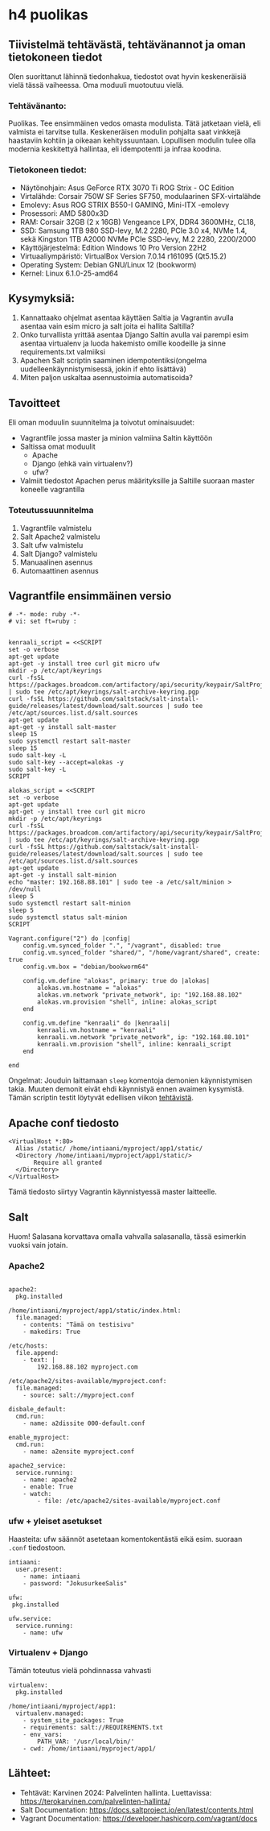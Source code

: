 # h4 puolikas

## Tiivistelmä tehtävästä, tehtävänannot ja oman tietokoneen tiedot
Olen suorittanut lähinnä tiedonhakua, tiedostot ovat hyvin keskeneräisiä vielä tässä vaiheessa. Oma moduuli muotoutuu vielä. 

### Tehtävänanto:
Puolikas. Tee ensimmäinen vedos omasta modulista. Tätä jatketaan vielä, eli valmista ei tarvitse tulla. Keskeneräisen modulin pohjalta saat vinkkejä haastaviin kohtiin ja oikeaan kehityssuuntaan. Lopullisen modulin tulee olla modernia keskitettyä hallintaa, eli idempotentti ja infraa koodina.
  
### Tietokoneen tiedot: 
- Näytönohjain: Asus GeForce RTX 3070 Ti ROG Strix - OC Edition
- Virtalähde: Corsair 750W SF Series SF750, modulaarinen SFX-virtalähde
- Emolevy: Asus ROG STRIX B550-I GAMING, Mini-ITX -emolevy
- Prosessori: AMD 5800x3D
- RAM: Corsair 32GB (2 x 16GB) Vengeance LPX, DDR4 3600MHz, CL18,
- SSD: Samsung 1TB 980 SSD-levy, M.2 2280, PCIe 3.0 x4, NVMe 1.4, sekä Kingston 1TB A2000 NVMe PCIe SSD-levy, M.2 2280, 2200/2000
- Käyttöjärjestelmä: Edition	Windows 10 Pro Version	22H2
- Virtuaaliympäristö: VirtualBox Version 7.0.14 r161095 (Qt5.15.2)
- Operating System: Debian GNU/Linux 12 (bookworm)  
- Kernel: Linux 6.1.0-25-amd64

## Kysymyksiä:
1. Kannattaako ohjelmat asentaa käyttäen Saltia ja Vagrantin avulla asentaa vain esim micro ja salt joita ei hallita Saltilla?
2. Onko turvallista yrittää asentaa Django Saltin avulla vai parempi esim asentaa virtualenv ja luoda hakemisto omille koodeille ja sinne requirements.txt valmiiksi
3. Apachen Salt scriptin saaminen idempotentiksi(ongelma uudelleenkäynnistymisessä, jokin if ehto lisättävä)
4. Miten paljon uskaltaa asennustoimia automatisoida?

## Tavoitteet
Eli oman moduulin suunnitelma ja toivotut ominaisuudet:
- Vagrantfile jossa master ja minion valmiina Saltin käyttöön 
- Saltissa omat moduulit
  - Apache
  - Django (ehkä vain virtualenv?)
  - ufw?
- Valmiit tiedostot Apachen perus määrityksille ja Saltille suoraan master koneelle vagrantilla

### Toteutussuunnitelma
1. Vagrantfile valmistelu
2. Salt Apache2 valmistelu
3. Salt ufw valmistelu
4. Salt Django? valmistelu
5. Manuaalinen asennus
6. Automaattinen asennus

## Vagrantfile ensimmäinen versio
~~~
# -*- mode: ruby -*-
# vi: set ft=ruby :


kenraali_script = <<SCRIPT
set -o verbose
apt-get update
apt-get -y install tree curl git micro ufw
mkdir -p /etc/apt/keyrings
curl -fsSL https://packages.broadcom.com/artifactory/api/security/keypair/SaltProjectKey/public | sudo tee /etc/apt/keyrings/salt-archive-keyring.pgp
curl -fsSL https://github.com/saltstack/salt-install-guide/releases/latest/download/salt.sources | sudo tee /etc/apt/sources.list.d/salt.sources
apt-get update
apt-get -y install salt-master
sleep 15
sudo systemctl restart salt-master
sleep 15
sudo salt-key -L
sudo salt-key --accept=alokas -y
sudo salt-key -L
SCRIPT

alokas_script = <<SCRIPT
set -o verbose
apt-get update
apt-get -y install tree curl git micro
mkdir -p /etc/apt/keyrings
curl -fsSL https://packages.broadcom.com/artifactory/api/security/keypair/SaltProjectKey/public | sudo tee /etc/apt/keyrings/salt-archive-keyring.pgp
curl -fsSL https://github.com/saltstack/salt-install-guide/releases/latest/download/salt.sources | sudo tee /etc/apt/sources.list.d/salt.sources
apt-get update
apt-get -y install salt-minion
echo "master: 192.168.88.101" | sudo tee -a /etc/salt/minion > /dev/null
sleep 5
sudo systemctl restart salt-minion
sleep 5
sudo systemctl status salt-minion
SCRIPT

Vagrant.configure("2") do |config|
	config.vm.synced_folder ".", "/vagrant", disabled: true
	config.vm.synced_folder "shared/", "/home/vagrant/shared", create: true
	config.vm.box = "debian/bookworm64"

	config.vm.define "alokas", primary: true do |alokas|
		alokas.vm.hostname = "alokas"
		alokas.vm.network "private_network", ip: "192.168.88.102"
		alokas.vm.provision "shell", inline: alokas_script
	end

	config.vm.define "kenraali" do |kenraali|
		kenraali.vm.hostname = "kenraali"
		kenraali.vm.network "private_network", ip: "192.168.88.101"
		kenraali.vm.provision "shell", inline: kenraali_script
	end
	
end
~~~
Ongelmat: Jouduin laittamaan `sleep` komentoja demonien käynnistymisen takia. Muuten demonit eivät ehdi käynnistyä ennen avaimen kysymistä. Tämän scriptin testit löytyvät edellisen viikon [tehtävistä](https://github.com/kreatiini/Palvelinten-hallinta24/blob/main/h3%20Demoni.md).

## Apache conf tiedosto
~~~
<VirtualHost *:80>
  Alias /static/ /home/intiaani/myproject/app1/static/
  <Directory /home/intiaani/myproject/app1/static/>
       Require all granted
  </Directory>
</VirtualHost>
~~~
Tämä tiedosto siirtyy Vagrantin käynnistyessä master laitteelle.

## Salt 
Huom! Salasana korvattava omalla vahvalla salasanalla, tässä esimerkin vuoksi vain jotain.

### Apache2
~~~

apache2:
  pkg.installed

/home/intiaani/myproject/app1/static/index.html:
  file.managed:
    - contents: "Tämä on testisivu"
    - makedirs: True

/etc/hosts:
  file.append:
    - text: |
        192.168.88.102 myproject.com

/etc/apache2/sites-available/myproject.conf:
  file.managed:
    - source: salt://myproject.conf

disbale_default:
  cmd.run:
    - name: a2dissite 000-default.conf

enable_myproject:
  cmd.run:
    - name: a2ensite myproject.conf

apache2_service:
  service.running:
    - name: apache2
    - enable: True
    - watch:
        - file: /etc/apache2/sites-available/myproject.conf
~~~

### ufw + yleiset asetukset
Haasteita: ufw säännöt asetetaan komentokentästä eikä esim. suoraan `.conf` tiedostoon. 
~~~
intiaani:
  user.present:
    - name: intiaani
    - password: "JokusurkeeSalis"

ufw:
 pkg.installed

ufw.service:
  service.running:
    - name: ufw

~~~

### Virtualenv + Django
Tämän toteutus vielä pohdinnassa vahvasti
~~~
virtualenv:
  pkg.installed

/home/intiaani/myproject/app1:
  virtualenv.managed:
    - system_site_packages: True
    - requirements: salt://REQUIREMENTS.txt
    - env_vars:
        PATH_VAR: '/usr/local/bin/'
    - cwd: /home/intiaani/myproject/app1/
~~~
## Lähteet:
  -  Tehtävät: Karvinen 2024: Palvelinten hallinta. Luettavissa: https://terokarvinen.com/palvelinten-hallinta/
  -  Salt Documentation: https://docs.saltproject.io/en/latest/contents.html
  -  Vagrant Documentation: https://developer.hashicorp.com/vagrant/docs
